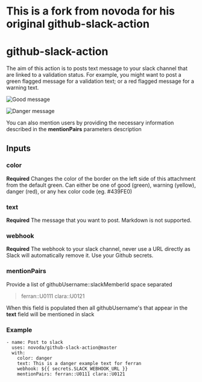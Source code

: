 # This is a fork from novoda for his original github-slack-action

# github-slack-action

The aim of this action is to posts text message to your slack channel that are linked to a validation status. For example, you might want to post a green flagged message for a validation text; or a red flagged message for a warning text.

![Good message](https://github.com/novoda/github-slack-action/blob/master/resources/positive-example.png)

![Danger message](https://github.com/novoda/github-slack-action/blob/master/resources/negative-example.png)

You can also mention users by providing the necessary information described in the **mentionPairs** parameters description

## Inputs

### color

**Required** Changes the color of the border on the left side of this attachment from the default green. Can either be one of good (green), warning (yellow), danger (red), or any hex color code (eg. #439FE0)

### text

**Required** The message that you want to post. Markdown is not supported.

### webhook

**Required** The webhook to your slack channel, never use a URL directly as Slack will automatically remove it. Use your Github secrets.

### mentionPairs

Provide a list of githubUsername::slackMemberId space separated

> ferran::U0111 clara::U0121

When this field is populated then all githubUsername's that appear in the **text** field will be mentioned in slack

###

### Example

```
- name: Post to slack
  uses: novoda/github-slack-action@master
  with:
    color: danger
    text: This is a danger example text for ferran
    webhook: ${{ secrets.SLACK_WEBHOOK_URL }}
    mentionPairs: ferran::U0111 clara::U0121
```
